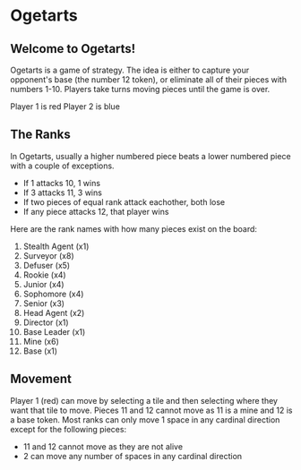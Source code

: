 # Ogetarts

## Welcome to Ogetarts!
Ogetarts is a game of strategy. The idea is either to capture your opponent's base (the number 12 token), or eliminate all of their pieces with numbers 1-10. Players take turns moving pieces until the game is over.

Player 1 is red
Player 2 is blue

## The Ranks
In Ogetarts, usually a higher numbered piece beats a lower numbered piece with a couple of exceptions.

 - If 1 attacks 10, 1 wins
 - If 3 attacks 11, 3 wins
 - If two pieces of equal rank attack eachother, both lose
 - If any piece attacks 12, that player wins
 
  Here are the rank names with how many pieces exist on the board:
  1. Stealth Agent (x1)
  2. Surveyor (x8)
  3. Defuser (x5)
  4. Rookie (x4)
  5. Junior (x4)
  6. Sophomore (x4)
  7. Senior (x3)
  8. Head Agent (x2)
  9. Director (x1)
  10. Base Leader (x1)
  11. Mine (x6)
  12. Base (x1)

## Movement
Player 1 (red) can move by selecting a tile and then selecting where they want that tile to move. Pieces 11 and 12 cannot move as 11 is a mine and 12 is a base token. Most ranks can only move 1 space in any cardinal direction except for the following pieces:

  - 11 and 12 cannot move as they are not alive
  - 2 can move any number of spaces in any cardinal direction 
